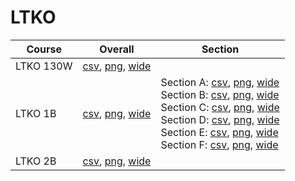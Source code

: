 # LTKO

| Course | Overall | Section |
| ------ | ------- | ------- |
| LTKO 130W | [csv](https://github.com/UCSD-Historical-Enrollment-Data/2025Winter/blob/main/overall/LTKO%20130W.csv), [png](https://raw.githubusercontent.com/UCSD-Historical-Enrollment-Data/2025Winter/main/plot_overall/LTKO%20130W.png), [wide](https://raw.githubusercontent.com/UCSD-Historical-Enrollment-Data/2025Winter/main/plot_overall_wide/LTKO%20130W.png) |  |
| LTKO 1B | [csv](https://github.com/UCSD-Historical-Enrollment-Data/2025Winter/blob/main/overall/LTKO%201B.csv), [png](https://raw.githubusercontent.com/UCSD-Historical-Enrollment-Data/2025Winter/main/plot_overall/LTKO%201B.png), [wide](https://raw.githubusercontent.com/UCSD-Historical-Enrollment-Data/2025Winter/main/plot_overall_wide/LTKO%201B.png) | Section A: [csv](https://github.com/UCSD-Historical-Enrollment-Data/2025Winter/blob/main/section/LTKO%201B_A.csv), [png](https://raw.githubusercontent.com/UCSD-Historical-Enrollment-Data/2025Winter/main/plot_section/LTKO%201B_A.png), [wide](https://raw.githubusercontent.com/UCSD-Historical-Enrollment-Data/2025Winter/main/plot_section_wide/LTKO%201B_A.png)<br>Section B: [csv](https://github.com/UCSD-Historical-Enrollment-Data/2025Winter/blob/main/section/LTKO%201B_B.csv), [png](https://raw.githubusercontent.com/UCSD-Historical-Enrollment-Data/2025Winter/main/plot_section/LTKO%201B_B.png), [wide](https://raw.githubusercontent.com/UCSD-Historical-Enrollment-Data/2025Winter/main/plot_section_wide/LTKO%201B_B.png)<br>Section C: [csv](https://github.com/UCSD-Historical-Enrollment-Data/2025Winter/blob/main/section/LTKO%201B_C.csv), [png](https://raw.githubusercontent.com/UCSD-Historical-Enrollment-Data/2025Winter/main/plot_section/LTKO%201B_C.png), [wide](https://raw.githubusercontent.com/UCSD-Historical-Enrollment-Data/2025Winter/main/plot_section_wide/LTKO%201B_C.png)<br>Section D: [csv](https://github.com/UCSD-Historical-Enrollment-Data/2025Winter/blob/main/section/LTKO%201B_D.csv), [png](https://raw.githubusercontent.com/UCSD-Historical-Enrollment-Data/2025Winter/main/plot_section/LTKO%201B_D.png), [wide](https://raw.githubusercontent.com/UCSD-Historical-Enrollment-Data/2025Winter/main/plot_section_wide/LTKO%201B_D.png)<br>Section E: [csv](https://github.com/UCSD-Historical-Enrollment-Data/2025Winter/blob/main/section/LTKO%201B_E.csv), [png](https://raw.githubusercontent.com/UCSD-Historical-Enrollment-Data/2025Winter/main/plot_section/LTKO%201B_E.png), [wide](https://raw.githubusercontent.com/UCSD-Historical-Enrollment-Data/2025Winter/main/plot_section_wide/LTKO%201B_E.png)<br>Section F: [csv](https://github.com/UCSD-Historical-Enrollment-Data/2025Winter/blob/main/section/LTKO%201B_F.csv), [png](https://raw.githubusercontent.com/UCSD-Historical-Enrollment-Data/2025Winter/main/plot_section/LTKO%201B_F.png), [wide](https://raw.githubusercontent.com/UCSD-Historical-Enrollment-Data/2025Winter/main/plot_section_wide/LTKO%201B_F.png) |
| LTKO 2B | [csv](https://github.com/UCSD-Historical-Enrollment-Data/2025Winter/blob/main/overall/LTKO%202B.csv), [png](https://raw.githubusercontent.com/UCSD-Historical-Enrollment-Data/2025Winter/main/plot_overall/LTKO%202B.png), [wide](https://raw.githubusercontent.com/UCSD-Historical-Enrollment-Data/2025Winter/main/plot_overall_wide/LTKO%202B.png) |  |

